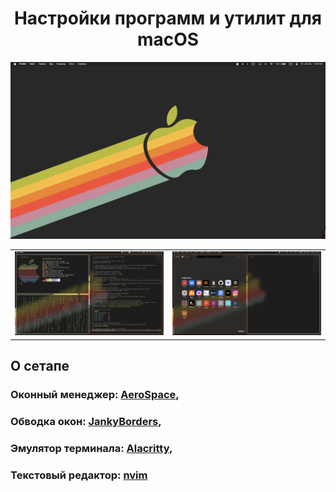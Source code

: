 <h1 align="center">Настройки программ и утилит для macOS</h3>

<div align="center"><img src="https://github.com/wariazait/dotfiles/blob/main/images/showcase/Снимок%20экрана%202025-04-29%20в%2014.59.50.png" alt="Screenshot 1" width="900"/></div>

<table>
  <tr>
    <td>
      <img src="https://github.com/wariazait/dotfiles/blob/main/images/showcase/Снимок%20экрана%202025-04-29%20в%2015.01.08.png" alt="Screenshot 2" width="900"/>
    </td>
    <td>
      <img src="https://github.com/wariazait/dotfiles/blob/main/images/showcase/Снимок%20экрана%202025-04-29%20в%2015.02.23.png" alt="Screenshot 3" width="900"/>
    </td>
  </tr>
</table>

<!-- ABOUT THE PROJECT -->
## О сетапе

### Оконный менеджер: [AeroSpace](https://github.com/nikitabobko/AeroSpace),

### Обводка окон: [JankyBorders](https://github.com/FelixKratz/JankyBorders),

### Эмулятор терминала: [Alacritty](https://github.com/alacritty/alacritty),

### Текстовый редактор: [nvim](https://github.com/neovim/neovim)
